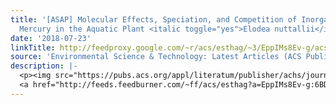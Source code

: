 ```yaml
---
title: '[ASAP] Molecular Effects, Speciation, and Competition of Inorganic and Methyl
  Mercury in the Aquatic Plant <italic toggle="yes">Elodea nuttallii</italic>'
date: '2018-07-23'
linkTitle: http://feedproxy.google.com/~r/acs/esthag/~3/EppIMs8Ev-g/acs.est.8b02124
source: 'Environmental Science & Technology: Latest Articles (ACS Publications)'
description: |-
  <p><img src="https://pubs.acs.org/appl/literatum/publisher/achs/journals/content/esthag/0/esthag.ahead-of-print/acs.est.8b02124/20180723/images/medium/es-2018-02124p_0004.gif" alt="TOC Graphic"/></p><div><cite>Environmental Science & Technology</cite></div><div>DOI: 10.1021/acs.est.8b02124</div><div class="feedflare">
  <a href="http://feeds.feedburner.com/~ff/acs/esthag?a=EppIMs8Ev-g:6BDy2hXE7b0:yIl2AUoC8zA"><img src="http://feeds.feedburner.com/~ff/acs/esthag?d=yIl2AUoC8zA" border="0"></img></a>
---
```

